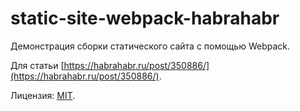 # static-site-webpack-habrahabr

Демонстрация сборки статического сайта с помощью Webpack.

Для статьи [https://habrahabr.ru/post/350886/](https://habrahabr.ru/post/350886/).

Лицензия: [MIT](https://github.com/Harrix/static-site-webpack-habrahabr/blob/master/LICENSE.md).